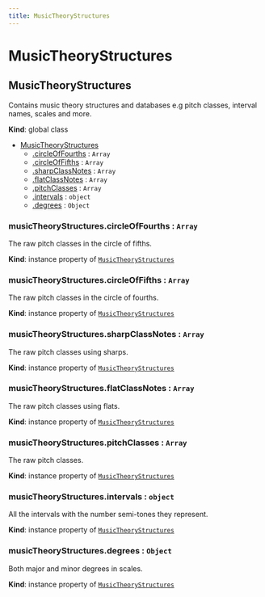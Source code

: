 ```yaml
---
title: MusicTheoryStructures
---
```


# MusicTheoryStructures

<a name="MusicTheoryStructures"></a>

## MusicTheoryStructures
Contains music theory structures and databases
e.g pitch classes, interval names, scales and more.

**Kind**: global class  

* [MusicTheoryStructures](#MusicTheoryStructures)
    * [.circleOfFourths](#MusicTheoryStructures+circleOfFourths) : <code>Array</code>
    * [.circleOfFifths](#MusicTheoryStructures+circleOfFifths) : <code>Array</code>
    * [.sharpClassNotes](#MusicTheoryStructures+sharpClassNotes) : <code>Array</code>
    * [.flatClassNotes](#MusicTheoryStructures+flatClassNotes) : <code>Array</code>
    * [.pitchClasses](#MusicTheoryStructures+pitchClasses) : <code>Array</code>
    * [.intervals](#MusicTheoryStructures+intervals) : <code>object</code>
    * [.degrees](#MusicTheoryStructures+degrees) : <code>Object</code>

<a name="MusicTheoryStructures+circleOfFourths"></a>

### musicTheoryStructures.circleOfFourths : <code>Array</code>
The raw pitch classes in the circle of fifths.

**Kind**: instance property of [<code>MusicTheoryStructures</code>](#MusicTheoryStructures)  
<a name="MusicTheoryStructures+circleOfFifths"></a>

### musicTheoryStructures.circleOfFifths : <code>Array</code>
The raw pitch classes in the circle of fourths.

**Kind**: instance property of [<code>MusicTheoryStructures</code>](#MusicTheoryStructures)  
<a name="MusicTheoryStructures+sharpClassNotes"></a>

### musicTheoryStructures.sharpClassNotes : <code>Array</code>
The raw pitch classes using sharps.

**Kind**: instance property of [<code>MusicTheoryStructures</code>](#MusicTheoryStructures)  
<a name="MusicTheoryStructures+flatClassNotes"></a>

### musicTheoryStructures.flatClassNotes : <code>Array</code>
The raw pitch classes using flats.

**Kind**: instance property of [<code>MusicTheoryStructures</code>](#MusicTheoryStructures)  
<a name="MusicTheoryStructures+pitchClasses"></a>

### musicTheoryStructures.pitchClasses : <code>Array</code>
The raw pitch classes.

**Kind**: instance property of [<code>MusicTheoryStructures</code>](#MusicTheoryStructures)  
<a name="MusicTheoryStructures+intervals"></a>

### musicTheoryStructures.intervals : <code>object</code>
All the intervals with the number semi-tones they represent.

**Kind**: instance property of [<code>MusicTheoryStructures</code>](#MusicTheoryStructures)  
<a name="MusicTheoryStructures+degrees"></a>

### musicTheoryStructures.degrees : <code>Object</code>
Both major and minor degrees in scales.

**Kind**: instance property of [<code>MusicTheoryStructures</code>](#MusicTheoryStructures)  
